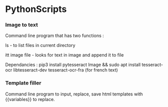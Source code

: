 # PythonScripts

### Image to text
Command line program that has two functions :

ls      - to list files in current directory

itt image file      - looks for text in image and append it to file

Dependancies : pip3 install pytesseract Image && sudo apt install tesseract-ocr libtesseract-dev tesseract-ocr-fra (for french text)

### Template filler
Command line program to input, replace, save html templates with {{variables}} to replace.

